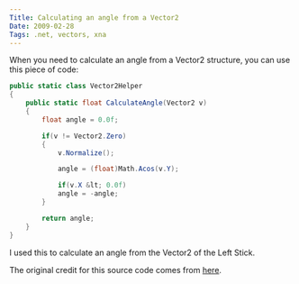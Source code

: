 ```yaml
---
Title: Calculating an angle from a Vector2
Date: 2009-02-28
Tags: .net, vectors, xna 
---
```


When you need to calculate an angle from a Vector2 structure, you can use this piece of code:

```c#
public static class Vector2Helper
{
	public static float CalculateAngle(Vector2 v)
	{
		float angle = 0.0f;

		if(v != Vector2.Zero)
		{
			v.Normalize();

			angle = (float)Math.Acos(v.Y);

			if(v.X &lt; 0.0f)
			angle = -angle;
		}

		return angle;
	}
}
```

I used this to calculate an angle from the Vector2 of the Left Stick.

The original credit for this source code comes from [here](http://xnagamer.spaces.live.com/blog/cns!EC20BAAE6808B682!139.entry).
